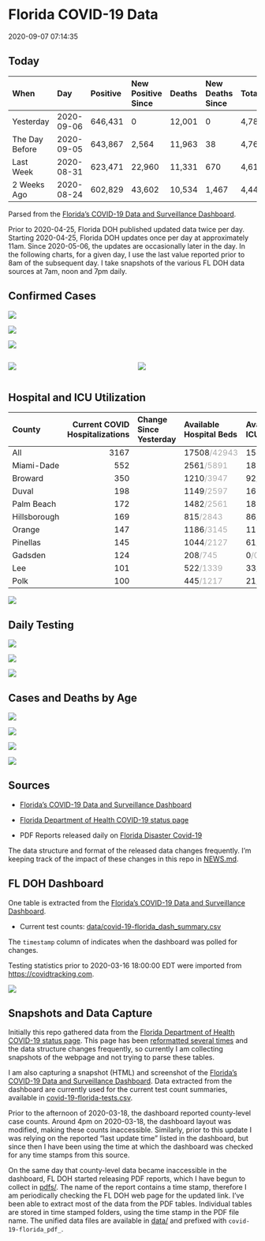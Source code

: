 Florida COVID-19 Data
================
2020-09-07 07:14:35

## Today

| When           | Day        | Positive | New Positive Since | Deaths | New Deaths Since | Total     |
| :------------- | :--------- | :------- | :----------------- | :----- | :--------------- | :-------- |
| Yesterday      | 2020-09-06 | 646,431  | 0                  | 12,001 | 0                | 4,784,770 |
| The Day Before | 2020-09-05 | 643,867  | 2,564              | 11,963 | 38               | 4,763,807 |
| Last Week      | 2020-08-31 | 623,471  | 22,960             | 11,331 | 670              | 4,615,539 |
| 2 Weeks Ago    | 2020-08-24 | 602,829  | 43,602             | 10,534 | 1,467            | 4,447,156 |

Parsed from the [Florida’s COVID-19 Data and Surveillance
Dashboard](https://fdoh.maps.arcgis.com/apps/opsdashboard/index.html#/8d0de33f260d444c852a615dc7837c86).

Prior to 2020-04-25, Florida DOH published updated data twice per day.
Starting 2020-04-25, Florida DOH updates once per day at approximately
11am. Since 2020-05-06, the updates are occasionally later in the day.
In the following charts, for a given day, I use the last value reported
prior to 8am of the subsequent day. I take snapshots of the various FL
DOH data sources at 7am, noon and 7pm daily.

## Confirmed Cases

![](plots/covid-19-florida-daily-test-changes.png)

![](plots/covid-19-florida-deaths-by-day.png)

![](plots/covid-19-florida-county-top-6.png)

<div class="columns">

<div class="column is-full-mobile">

![](plots/covid-19-florida-testing.png)

</div>

<div class="column is-full-mobile">

![](plots/covid-19-florida-total-positive.png)

</div>

</div>

## Hospital and ICU Utilization

| County       | Current COVID Hospitalizations | Change Since Yesterday | Available Hospital Beds                      | Available ICU Beds                         |
| :----------- | -----------------------------: | :--------------------- | :------------------------------------------- | :----------------------------------------- |
| All          |                           3167 |                        | 17508<span style="color: #aaa">/42943</span> | 1540<span style="color: #aaa">/4464</span> |
| Miami-Dade   |                            552 |                        | 2561<span style="color: #aaa">/5891</span>   | 182<span style="color: #aaa">/751</span>   |
| Broward      |                            350 |                        | 1210<span style="color: #aaa">/3947</span>   | 92<span style="color: #aaa">/382</span>    |
| Duval        |                            198 |                        | 1149<span style="color: #aaa">/2597</span>   | 161<span style="color: #aaa">/276</span>   |
| Palm Beach   |                            172 |                        | 1482<span style="color: #aaa">/2561</span>   | 187<span style="color: #aaa">/253</span>   |
| Hillsborough |                            169 |                        | 815<span style="color: #aaa">/2843</span>    | 86<span style="color: #aaa">/304</span>    |
| Orange       |                            147 |                        | 1186<span style="color: #aaa">/3145</span>   | 115<span style="color: #aaa">/257</span>   |
| Pinellas     |                            145 |                        | 1044<span style="color: #aaa">/2127</span>   | 61<span style="color: #aaa">/227</span>    |
| Gadsden      |                            124 |                        | 208<span style="color: #aaa">/745</span>     | 0<span style="color: #aaa">/0</span>       |
| Lee          |                            101 |                        | 522<span style="color: #aaa">/1339</span>    | 33<span style="color: #aaa">/107</span>    |
| Polk         |                            100 |                        | 445<span style="color: #aaa">/1217</span>    | 21<span style="color: #aaa">/116</span>    |

![](plots/covid-19-florida-icu-usage.png)

## Daily Testing

![](plots/covid-19-florida-tests-per-case.png)

<!-- ![](plots/covid-19-florida-change-new-cases.png) -->

![](plots/covid-19-florida-tests-percent-positive.png)

![](plots/covid-19-florida-test-and-case-growth.png)

## Cases and Deaths by Age

![](plots/covid-19-florida-weekly-events-by-age.png)

![](plots/covid-19-florida-age.png)

![](plots/covid-19-florida-age-deaths.png)

![](plots/covid-19-florida-age-sex.png)

## Sources

  - [Florida’s COVID-19 Data and Surveillance
    Dashboard](https://fdoh.maps.arcgis.com/apps/opsdashboard/index.html#/8d0de33f260d444c852a615dc7837c86)

  - [Florida Department of Health COVID-19 status
    page](http://www.floridahealth.gov/diseases-and-conditions/COVID-19/)

  - PDF Reports released daily on [Florida Disaster
    Covid-19](http://www.floridahealth.gov/diseases-and-conditions/COVID-19/)

The data structure and format of the released data changes frequently.
I’m keeping track of the impact of these changes in this repo in
[NEWS.md](NEWS.md).

## FL DOH Dashboard

One table is extracted from the [Florida’s COVID-19 Data and
Surveillance
Dashboard](https://fdoh.maps.arcgis.com/apps/opsdashboard/index.html#/8d0de33f260d444c852a615dc7837c86).

  - Current test counts:
    [data/covid-19-florida\_dash\_summary.csv](data/covid-19-florida_dash_summary.csv)

The `timestamp` column of indicates when the dashboard was polled for
changes.

Testing statistics prior to 2020-03-16 18:00:00 EDT were imported from
<https://covidtracking.com>.

![](screenshots/fodh_maps_arcgis_com__apps__opsdashboard.png)

## Snapshots and Data Capture

Initially this repo gathered data from the [Florida Department of Health
COVID-19 status
page](http://www.floridahealth.gov/diseases-and-conditions/COVID-19/).
This page has been [reformatted several
times](screenshots/floridahealth_gov__diseases-and-conditions__COVID-19.png)
and the data structure changes frequently, so currently I am collecting
snapshots of the webpage and not trying to parse these tables.

I am also capturing a snapshot (HTML) and screenshot of the [Florida’s
COVID-19 Data and Surveillance
Dashboard](https://fdoh.maps.arcgis.com/apps/opsdashboard/index.html#/8d0de33f260d444c852a615dc7837c86).
Data extracted from the dashboard are currently used for the current
test count summaries, available in
[covid-19-florida-tests.csv](covid-19-florida-tests.csv).

Prior to the afternoon of 2020-03-18, the dashboard reported
county-level case counts. Around 4pm on 2020-03-18, the dashboard layout
was modified, making these counts inaccessible. Similarly, prior to this
update I was relying on the reported “last update time” listed in the
dashboard, but since then I have been using the time at which the
dashboard was checked for any time stamps from this source.

On the same day that county-level data became inaccessible in the
dashboard, FL DOH started releasing PDF reports, which I have begun to
collect in [pdfs/](pdfs/). The name of the report contains a time stamp,
therefore I am periodically checking the FL DOH web page for the updated
link. I’ve been able to extract most of the data from the PDF tables.
Individual tables are stored in time stamped folders, using the time
stamp in the PDF file name. The unified data files are available in
[data/](data/) and prefixed with `covid-19-florida_pdf_`.
